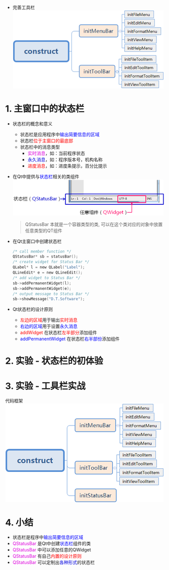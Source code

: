 - 完善工具栏
    ![](vx_images/029_e1.png)

# 1. 主窗口中的状态栏
- 状态栏的概念和意义
    - 状态栏是应用程序中<font color=blue>输出简要信息的区域</font>
    - 状态栏<font color=red>位于主窗口的最底部</font>
    - 状态栏中的消息类型
        - <font color=#d0d>实时消息</font>，如：当前程序状态
        - <font color=#00d>永久消息</font>，如：程序版本号，机构名称
        - <font color=red>进度消息</font>，如：进度条提示，百分比提示

- 在Qt中提供与<font color=blue>状态栏</font>相关的类组件
    ![](vx_images/029_1.png)
    > QStatusBar 本就是一个容器类型的类, 可以在这个类对应的对象中放置任意类型的QT组件

- 在Qt主窗口中创建状态栏
    ```c
    /* call member function */
    QStatusBar* sb = statusBar();
    /* create widget for Status Bar */
    QLabel* l = new QLabel("Label");
    QLineEdit* e = new QLineEdit();
    /* add widget to Status Bar */
    sb->addPermanentWidget(l);
    sb->addPermanentWidget(e);
    /* output message to Status Bar */
    sb->showMessage("D.T.Software");
    ```

- Qt状态栏的设计原则
    - <font color=red>左边的区域</font>用于输出<font color=red>实时消息</font>
    - <font color=blue>右边的区域</font>用于设置<font color=blue>永久消息</font>
    - <font color=red>addWidget</font> 在状态栏<font color=red>左半部分</font>添加组件
    - <font color=blue>addPermanentWidget</font> 在状态栏<font color=blue>右半部份</font>添加组件

# 2. 实验 - 状态栏的初体验

# 3. 实验 - 工具栏实战
代码框架
![](vx_images/029_e2.png)

# 4. 小结
- 状态栏是程序中<font color=blue>输出简要信息的区域</font>
- <font color=#d0d>QStatusBar</font> 是Qt中创建<font color=blue>状态栏</font>组件的类
- <font color=#d0d>QStatusBar</font> 中可以添加任意的QWidget
- <font color=#d0d>QStatusBar</font> 有自己<font color=red>内置的设计原则</font>
- <font color=#d0d>QStatusBar</font> 可以定制出<font color=#00d>各种形式</font>的状态栏